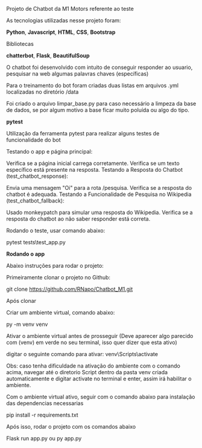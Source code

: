 Projeto de Chatbot da M1 Motors referente ao teste

As tecnologias utilizadas nesse projeto foram:

**Python**,
**Javascript**,
**HTML**,
**CSS**,
**Bootstrap**

Bibliotecas 

**chatterbot**,
**Flask**,
**BeautifulSoup**

O chatbot foi desenvolvido com intuito de conseguir responder ao usuario, pesquisar na web algumas palavras chaves (específicas)

Para o treinamento do bot foram criadas duas listas em arquivos .yml localizadas no diretório /data

Foi criado o arquivo limpar_base.py para caso necessário a limpeza da base de dados, se por algum motivo a base ficar muito poluída ou algo do tipo.

**pytest**

Utilização da ferramenta pytest para realizar alguns testes de funcionalidade do bot

Testando o app e página principal:

Verifica se a página inicial carrega corretamente.
Verifica se um texto específico está presente na resposta.
Testando a Resposta do Chatbot (test_chatbot_response):

Envia uma mensagem "Oi" para a rota /pesquisa.
Verifica se a resposta do chatbot é adequada.
Testando a Funcionalidade de Pesquisa no Wikipedia (test_chatbot_fallback):

Usado monkeypatch para simular uma resposta do Wikipedia.
Verifica se a resposta do chatbot ao não saber responder está correta.

Rodando o teste, usar comando abaixo:

pytest tests\test_app.py

**Rodando o app**

Abaixo instruções para rodar o projeto:

Primeiramente clonar o projeto no Github:

git clone https://github.com/RNapo/Chatbot_M1.git

Após clonar

Criar um ambiente virtual, comando abaixo:

py -m venv venv

Ativar o ambiente virtual antes de prosseguir (Deve aparecer algo parecido com  (venv) em verde no seu terminal, isso quer dizer que esta ativo)

digitar o seguinte comando para ativar:  venv\Scripts\activate

Obs: caso tenha dificuldade na ativação do ambiente com o comando acima, navegar até o diretorio Script dentro da pasta venv criada automaticamente e digitar activate no terminal e enter, assim irá habilitar o ambiente.

Com o ambiente virtual ativo, seguir com o comando abaixo para instalação das dependencias necessarias

pip install -r requirements.txt

Após isso, rodar o projeto com os comandos abaixo

Flask run app.py   ou   py app.py
